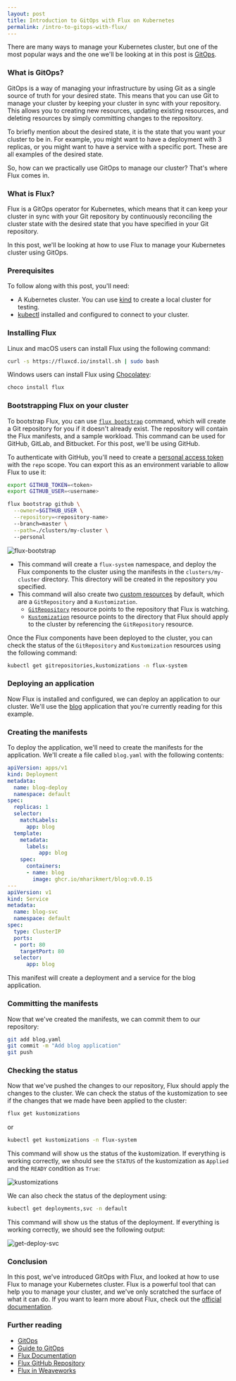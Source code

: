 ```yaml
---
layout: post
title: Introduction to GitOps with Flux on Kubernetes
permalink: /intro-to-gitops-with-flux/
---
```

There are many ways to manage your Kubernetes cluster, but one of the most popular ways and the one we'll be looking at in this post is [GitOps](https://www.weave.works/technologies/gitops/).

### What is GitOps? ###

GitOps is a way of managing your infrastructure by using Git as a single source of truth for your desired state. This means that you can use Git to manage your cluster by keeping your cluster in sync with your repository. This allows you to creating new resources, updating existing resources, and deleting resources by simply committing changes to the repository.

To briefly mention about the desired state, it is the state that you want your cluster to be in. For example, you might want to have a deployment with 3 replicas, or you might want to have a service with a specific port. These are all examples of the desired state.

So, how can we practically use GitOps to manage our cluster? That's where Flux comes in.

### What is Flux? ###

Flux is a GitOps operator for Kubernetes, which means that it can keep your cluster in sync with your Git repository by continuously reconciling the cluster state with the desired state that you have specified in your Git repository.

In this post, we'll be looking at how to use Flux to manage your Kubernetes cluster using GitOps.

### Prerequisites ###

To follow along with this post, you'll need:

- A Kubernetes cluster. You can use [kind](https://kind.sigs.k8s.io/) to create a local cluster for testing.
- [kubectl](https://kubernetes.io/docs/tasks/tools/#kubectl) installed and configured to connect to your cluster.

### Installing Flux ###

Linux and macOS users can install Flux using the following command:

```bash
curl -s https://fluxcd.io/install.sh | sudo bash
```

Windows users can install Flux using [Chocolatey](https://chocolatey.org/):

```powershell
choco install flux
```

### Bootstrapping Flux on your cluster ###

To bootstrap Flux, you can use [`flux bootstrap`](https://fluxcd.io/flux/cmd/flux_bootstrap/) command, which will create a Git repository for you if it doesn't already exist. The repository will contain the Flux manifests, and a sample workload. This command can be used for GitHub, GitLab, and Bitbucket. For this post, we'll be using GitHub.

To authenticate with GitHub, you'll need to create a [personal access token](https://docs.github.com/en/github/authenticating-to-github/creating-a-personal-access-token) with the `repo` scope. You can export this as an environment variable to allow Flux to use it:

```bash
export GITHUB_TOKEN=<token>
export GITHUB_USER=<username>
```

```bash
flux bootstrap github \
  --owner=$GITHUB_USER \
  --repository=<repository-name> 
  --branch=master \
  --path=./clusters/my-cluster \ 
  --personal
```

![flux-bootstrap](https://user-images.githubusercontent.com/42295478/205458288-bfd5d503-7b36-44ee-9cb3-e2524a0c46ae.png)

- This command will create a `flux-system` namespace, and deploy the Flux components to the cluster using the manifests in the `clusters/my-cluster` directory. This directory will be created in the repository you specified.
- This command will also create two [custom resources](https://kubernetes.io/docs/concepts/extend-kubernetes/api-extension/custom-resources/) by default, which are a `GitRepository` and a `Kustomization`.
    - [`GitRepository`](https://fluxcd.io/flux/components/source/gitrepositories/) resource points to the repository that Flux is watching.
    - [`Kustomization`](https://fluxcd.io/flux/components/kustomize/kustomization/) resource points to the directory that Flux should apply to the cluster by referencing the `GitRepository` resource.

Once the Flux components have been deployed to the cluster, you can check the status of the `GitRepository` and `Kustomization` resources using the following command:

```bash
kubectl get gitrepositories,kustomizations -n flux-system
```

### Deploying an application ###

Now Flux is installed and configured, we can deploy an application to our cluster. We'll use the [blog](https://github.com/mharikmert/blog) application that you're currently reading for this example.

### Creating the manifests ###

To deploy the application, we'll need to create the manifests for the application. We'll create a file called `blog.yaml` with the following contents:

```yaml
apiVersion: apps/v1
kind: Deployment
metadata:
  name: blog-deploy
  namespace: default
spec:
  replicas: 1
  selector:
    matchLabels:
      app: blog
  template:
    metadata:
      labels:
          app: blog
    spec:
      containers:
      - name: blog
        image: ghcr.io/mharikmert/blog:v0.0.15
---
apiVersion: v1
kind: Service
metadata:
  name: blog-svc
  namespace: default
spec:
  type: ClusterIP
  ports:
  - port: 80
    targetPort: 80
  selector:
      app: blog
```

This manifest will create a deployment and a service for the blog application.

### Committing the manifests ###

Now that we've created the manifests, we can commit them to our repository:

```bash
git add blog.yaml
git commit -m "Add blog application"
git push
```

### Checking the status ###

Now that we've pushed the changes to our repository, Flux should apply the changes to the cluster. We can check the status of the kustomization to see if the changes that we made have been applied to the cluster:

```bash
flux get kustomizations
```

or

```bash
kubectl get kustomizations -n flux-system
```

This command will show us the status of the kustomization. If everything is working correctly, we should see the `STATUS` of the kustomization as `Applied` and the `READY` condition as `True`:

![kustomizations](https://user-images.githubusercontent.com/42295478/205511968-d2d79a00-2d4f-49c4-ba9f-3a336b805d9f.png)

We can also check the status of the deployment using:

```bash
kubectl get deployments,svc -n default
```

This command will show us the status of the deployment. If everything is working correctly, we should see the following output:

![get-deploy-svc](https://user-images.githubusercontent.com/42295478/205512493-b49bbde9-7dfe-42fc-81be-e82854516ba8.png)

### Conclusion ###

In this post, we've introduced GitOps with Flux, and looked at how to use Flux to manage your Kubernetes cluster. Flux is a powerful tool that can help you to manage your cluster, and we've only scratched the surface of what it can do. If you want to learn more about Flux, check out the [official documentation](https://fluxcd.io/docs/).

### Further reading ###

- [GitOps](https://www.gitops.tech)
- [Guide to GitOps](https://www.weave.works/technologies/gitops/)
- [Flux Documentation](https://fluxcd.io/flux/)
- [Flux GitHub Repository](https://github.com/fluxcd/flux2)
- [Flux in Weaveworks](https://www.weave.works/oss/flux)